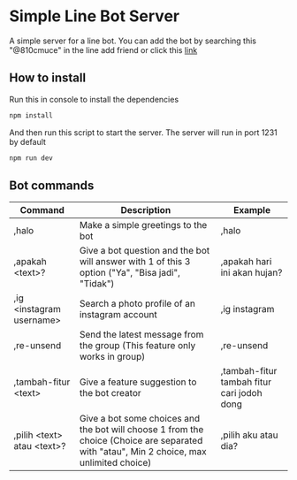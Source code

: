 # Simple Line Bot Server

A simple server for a line bot. You can add the bot by searching this "@810cmuce" in the line add friend or click this [link](https://line.me/R/ti/p/%40810cmuce)

## How to install

Run this in console to install the dependencies

```javascript
npm install
```

And then run this script to start the server. The server will run in port 1231 by default

```javascript
npm run dev
```

## Bot commands

|Command|Description|Example|
|-------|-----------|-------|
|,halo|Make a simple greetings to the bot|,halo|
|,apakah \<text\>?|Give a bot question and the bot will answer with 1 of this 3 option ("Ya", "Bisa jadi", "Tidak")|,apakah hari ini akan hujan?|
|,ig \<instagram username\>|Search a photo profile of an instagram account|,ig instagram|
|,re-unsend|Send the latest message from the group (This feature only works in group)|,re-unsend|
|,tambah-fitur \<text\>|Give a feature suggestion to the bot creator|,tambah-fitur tambah fitur cari jodoh dong|
|,pilih \<text\> atau \<text\>?|Give a bot some choices and the bot will choose 1 from the choice (Choice are separated with "atau", Min 2 choice, max unlimited choice)|,pilih aku atau dia?|
